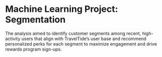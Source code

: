 # Machine Learning Project: Segmentation
The analysis aimed to identify customer segments among recent, high-activity users that align with TravelTide’s user base and recommend personalized perks for each segment to maximize engagement and drive rewards program sign-ups.

